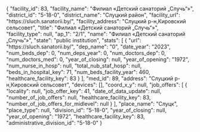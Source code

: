 {
    "facility_id": 83,
    "facility_name": "Филиал «Детский санаторий „Случь“»",
    "district_id": "5-18-0",
    "district_name": "Слуцкий район",
    "facility_url": "https:\/\/sluch.sanatorii.by\/",
    "facility_address": "Слуцкий р-н,Кировский сельсовет",
    "title": "Филиал «Детский санаторий „Случь“»",
    "facility_type": null,
    "ap_1": "2\/1",
    "name": "Филиал «Детский санаторий „Случь“»",
    "state": "public institution",
    "stats": [
        {
            "url": "https:\/\/sluch.sanatorii.by\/",
            "dep_name": "0",
            "date_year": "2023",
            "num_beds_dep": 0,
            "num_deps_year": 0,
            "num_doctors_dep": 0,
            "num_doctors_med": 0,
            "year_of_closing": null,
            "year_of_opening": "1972",
            "num_nurse_in_hosp": null,
            "total_nub_staf_hosp": null,
            "beds_in_hospital_key": 71,
            "num_beds_facility_year": 460,
            "healthcare_facility_key": 83
        }
    ],
    "med_id": 89,
    "address": "Слуцкий р-н,Кировский сельсовет",
    "devices": [],
    "coord_x_y": null,
    "job_offers": [
        {
            "locality": null,
            "job_offer_key": 41,
            "date_of_data_update": null,
            "number_of_job_offers": null,
            "healthcare_facility_key": 83,
            "number_of_job_offers_for_midlevel": null
        }
    ],
    "place_name": "Слуцк",
    "place_type": null,
    "division_id": "5-18-0",
    "year_of_closing": null,
    "year_of_opening": "1972",
    "healthcare_facility_key": 83,
    "administrative_division_id": "5-18-0"
}